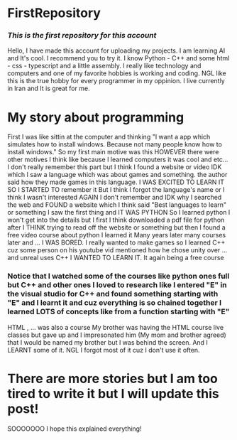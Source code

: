 # FirstRepository
### ***This is the first repository for this account***
Hello, I have made this account for uploading my projects.
I am learning AI and It's cool. I recommend you to try it.
I know Python - C++ and some html - css - typescript and a little assembly.
I really like technology and computers and one of my favorite hobbies is working and coding.
NGL like this is the true hobby for every programmer in my oppinion.
I live currently in Iran and It is great for me.
# My story about programming
First I was like sittin at the computer and thinking "I want a app which simulates how to install windows. Because not many people know how to install windows."
So my first main motive was this HOWEVER there were other motives I think like because I learned computers it was cool and etc...
I don't really remember this part but I think I found a website or video IDK which 
I saw a language which was about games and something. the author said how they made games in this language.
I WAS EXCITED TO LEARN IT SO I STARTED TO remember it But I think I forgot the language's name or I think I wasn't interested AGAIN I don't remember and IDK why
I searched the web and FOUND a website which I think said "Best languages to learn" or something
I saw the first thing and IT WAS PYTHON
So I learned python 
I won't get into the details but I first I think downloaded a pdf file for python after I THINK trying to read off the website or something but then I found a free video course about python
I learned it
Many years later many courses later and ...
I WAS BORED. I really wanted to make games so I learned C++ cuz some person on his youtube vid mentioned how he chose unity over ... and unreal uses C++
I WANTED TO LEARN IT.
It again being a free course
### Notice that I watched some of the courses like python ones full but C++ and other ones I loved to research like I entered "E" in the visual studio for C++ and found something starting with "E" and I learnt it and cuz everything is so chained together I learned LOTS of concepts like from a function starting with "E"
HTML , ... was also a course
My brother was having the HTML course live classes but gave up and I impresonated him (My mom and brother agreed) that I would be named my brother but I was behind the screen.
And I LEARNT some of it.
NGL I forgot most of it cuz I don't use it often.
# There are more stories but I am too tired to write it but I will update this post!
SOOOOOOO I hope this explained everything!
